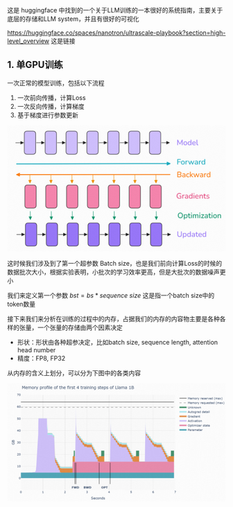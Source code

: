 
这是 huggingface 中找到的一个关于LLM训练的一本很好的系统指南，主要关于底层的存储和LLM system，并且有很好的可视化

https://huggingface.co/spaces/nanotron/ultrascale-playbook?section=high-level_overview 这是链接

## 1. 单GPU训练

一次正常的模型训练，包括以下流程

1. 一次前向传播，计算Loss
2. 一次反向传播，计算梯度
3. 基于梯度进行参数更新

![](Pasted%20image%2020251014150435.png)

这时候我们涉及到了第一个超参数 Batch size，也是我们前向计算Loss的时候的数据批次大小，根据实验表明，小批次的学习效率更高，但是大批次的数据噪声更小

我们来定义第一个参数 $bst = bs * sequence\ size$ 这是指一个batch size中的token数量

接下来我们来分析在训练的过程中的内存，占据我们的内存的内容物主要是各种各样的张量，一个张量的存储由两个因素决定

- 形状：形状由各种超参决定，比如batch size, sequence length, attention head number
- 精度：FP8, FP32

从内存的含义上划分，可以分为下图中的各类内容

![](Pasted%20image%2020251014153331.png)



